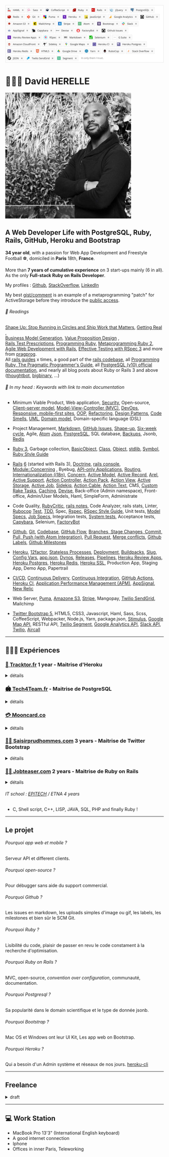 ![Profile Header](https://github.com/dinatih/dinatih/raw/main/profile_header.png)

# 👷🏾‍♂️ David HERELLE
![Profile Picture](https://github.com/dinatih/dinatih/raw/main/profile_picture.jpeg)

## A Web Developer Life with PostgreSQL, Ruby, Rails, GitHub, Heroku and Bootstrap

**34 year old**, with a passion for Web App Development and Freestyle Football ⚽️, domiciled in **Paris** 18th, **France**.  

More than **7 years of cumulative experience** on 3 start-ups mainly (6 in all). As the only **Full-stack Ruby on Rails Developer**.

My profiles : [Github](https://github.com/dinatih),
[StackOverflow](https://stackoverflow.com/users/524028/dinatih), [LinkedIn](https://www.linkedin.com/in/dinatih/)

My best [gist/comment](https://github.com/rails/rails/issues/31419#issuecomment-370900013) is an example of a metaprogramming "patch" for ActiveStorage before they introduce the [public access](https://edgeguides.rubyonrails.org/active_storage_overview.html#public-access).

###### 📕 Readings
[Shape Up: Stop Running in Circles and Ship Work that Matters](https://basecamp.com/shapeup), [Getting Real](https://basecamp.com/gettingreal) ,  
[Business Model Generation](https://www.strategyzer.com/books/business-model-generation), [Value Proposition Design](https://www.strategyzer.com/books/value-proposition-design) ,    
[Rails Test Prescriptions](https://pragprog.com/titles/nrtest3/rails-5-test-prescriptions/),
[Programming Ruby](https://pragprog.com/titles/ruby4/programming-ruby-1-9-2-0-4th-edition/), [Metaprogramming Ruby 2](https://pragprog.com/titles/ppmetr2/metaprogramming-ruby-2/),
[Agile Web Development with Rails](https://pragprog.com/titles/rails4/agile-web-development-with-rails-4/), [Effective Testing with RSpec 3](https://pragprog.com/titles/rspec3/effective-testing-with-rspec-3/) and more from [pragprog](https://pragprog.com/).  
All [rails guides](https://guides.rubyonrails.org/) x times, a good part of the [rails codebase](https://github.com/rails/rails), all [Programming Ruby, The Pragmatic Programmer's Guide](http://ruby-doc.com/docs/ProgrammingRuby/), all [PostgreSQL (v10) official documentation](https://www.postgresql.org/docs/current/), and nearly all blog posts about Ruby or Rails 3 and above ([thoughtbot](https://thoughtbot.com/blog), [bigbinary](https://bigbinary.com/blog), ...)

###### 🧠 In my head : Keywords with link to main documentation

- Minimum Viable Product, Web application, [Security](https://guides.rubyonrails.org/security.html), Open-source, [Client–server model](https://en.wikipedia.org/wiki/Client-server_model), [Model-View-Controller (MVC)](https://en.wikipedia.org/wiki/Model-view-controller), [DevOps](https://en.wikipedia.org/wiki/DevOps), [Responsive, mobile-first sites](https://getbootstrap.com/docs/5.0/getting-started/introduction/), [OOP](https://en.wikipedia.org/wiki/Object-oriented_programming), [Refactoring](https://refactoring.guru/refactoring), [Design Patterns](https://refactoring.guru/design-patterns/ruby), [Code Smells](https://refactoring.guru/refactoring/smells), [UML](https://en.wikipedia.org/wiki/Unified_Modeling_Language), [Domain model](https://en.wikipedia.org/wiki/Domain_model), Domain-specific language (DSL)

- Project Management, [Markdown](https://guides.github.com/features/mastering-markdown/), [GitHub Issues](https://guides.github.com/features/issues/), [Shape-up](https://basecamp.com/shapeup/webbook), [Six-week cycle](https://basecamp.com/shapeup/0.3-chapter-01#six-week-cycles), Agile, [Atom](https://flight-manual.atom.io/getting-started/sections/why-atom/)
[Json](https://www.json.org/json-en.html), [PostgreSQL](https://www.postgresql.org/docs/current/), SQL database, [Backups](https://devcenter.heroku.com/articles/heroku-postgres-data-safety-and-continuous-protection), Jsonb, [Redis](https://redis.io/documentation)

- [Ruby 3](https://docs.ruby-lang.org/en/), Garbage collection, [BasicObject](https://ruby-doc.org/core-3.0.0/BasicObject.html), [Class](https://ruby-doc.org/core-3.0.0/Class.html), [Object](https://ruby-doc.org/core-3.0.0/Object.html), [stdlib](https://ruby-doc.org/stdlib-3.0.0/), [Symbol](https://ruby-doc.org/core-3.0.0/Symbol.html), [Ruby Style Guide](https://rubystyle.guide/)

- [Rails](https://guides.rubyonrails.org/) [6](https://devcenter.heroku.com/articles/getting-started-with-rails6) (started with Rails 3), [Doctrine](https://rubyonrails.org/doctrine), [rails console](https://guides.rubyonrails.org/command_line.html#bin-rails-console), [Module::Concerning](https://api.rubyonrails.org/classes/Module/Concerning.html) , Byebug, [API-only Applications](https://guides.rubyonrails.org/api_app.html), [Routing](https://guides.rubyonrails.org/routing.html), [Internationalization (i18n)](https://guides.rubyonrails.org/i18n.html), [Concern](https://api.rubyonrails.org/v6.1.0/classes/ActiveSupport/Concern.html), [Active Model](https://guides.rubyonrails.org/active_model_basics.html), [Active Record](https://guides.rubyonrails.org/active_record_basics.html), [Arel](https://thoughtbot.com/blog/using-arel-to-compose-sql-queries), [Active Support](https://guides.rubyonrails.org/active_support_core_extensions.html), [Action Controller](https://guides.rubyonrails.org/action_controller_overview.html), [Action Pack](https://github.com/rails/rails/tree/master/actionpack), [Action View](https://guides.rubyonrails.org/action_view_overview.html), [Active Storage](https://guides.rubyonrails.org/active_storage_overview.html), [Active Job](https://guides.rubyonrails.org/active_job_basics.html), [Sidekiq](https://github.com/mperham/sidekiq/wiki/Getting-Started), [Action Cable](https://guides.rubyonrails.org/action_cable_overview.html), [Action Text](https://guides.rubyonrails.org/action_text_overview.html), CMS, [Custom Rake Tasks](https://guides.rubyonrails.org/command_line.html#custom-rake-tasks), [Caching](https://guides.rubyonrails.org/caching_with_rails.html), [Devise](https://github.com/heartcombo/devise), Back-office (Admin namespace), Front-office, Admin/User Models, Haml, SimpleForm, Administrate

- Code Quality, [RubyCritic](https://github.com/whitesmith/rubycritic), [rails notes](https://guides.rubyonrails.org/command_line.html#bin-rails-notes), Code Analyzer,  rails stats, Linter, [Rubocop](https://docs.rubocop.org/)
[Test](https://guides.rubyonrails.org/testing.html), [TDD](https://en.wikipedia.org/wiki/Test-driven_development), Spec, [Rspec](https://rspec.info/documentation/), [RSpec Style Guide](https://rspec.rubystyle.guide/), Unit tests, [Model Specs](https://relishapp.com/rspec/rspec-rails/docs/model-specs), [Job Specs](https://relishapp.com/rspec/rspec-rails/docs/job-specs/job-spec), Integration tests, [System tests](https://relishapp.com/rspec/rspec-rails/docs/system-specs/system-spec), Acceptance tests, [Capybara](https://github.com/teamcapybara/capybara), Selenium, [FactoryBot](https://github.com/thoughtbot/factory_bot/blob/master/GETTING_STARTED.md)

- [Github](https://guides.github.com/), [Git](https://ndpsoftware.com/git-cheatsheet.html), [Codebase](https://12factor.net/codebase), [GitHub Flow](https://guides.github.com/introduction/flow/), [Branches, Stage Changes, Commit, Pull, Push (with Atom Integration)](https://flight-manual.atom.io/using-atom/sections/github-package/), [Pull Request](https://docs.github.com/en/github/collaborating-with-issues-and-pull-requests), [Merge conflicts](https://docs.github.com/en/github/collaborating-with-issues-and-pull-requests/addressing-merge-conflicts), [Github Labels](https://docs.github.com/en/github/managing-your-work-on-github/managing-labels), [Github Milestones](https://docs.github.com/en/github/managing-your-work-on-github/tracking-the-progress-of-your-work-with-milestones)

- [Heroku](https://devcenter.heroku.com/categories/reference), [12factor](https://12factor.net/), [Stateless Processes](https://12factor.net/processes), [Deployment](https://devcenter.heroku.com/articles/github-integration), [Buildpacks](https://devcenter.heroku.com/articles/buildpacks), [Slug](https://devcenter.heroku.com/articles/slug-compiler), [Config Vars](https://devcenter.heroku.com/articles/config-vars), [app.json](https://devcenter.heroku.com/articles/app-json-schema), [Dynos](https://devcenter.heroku.com/articles/dynos), [Releases](https://devcenter.heroku.com/articles/releases), [Pipelines](https://devcenter.heroku.com/articles/pipelines), [Heroku Review Apps](https://devcenter.heroku.com/articles/github-integration-review-apps),  [Heroku Postgres](https://www.heroku.com/postgres), [Heroku Redis](https://devcenter.heroku.com/articles/heroku-redis), [Heroku SSL](https://devcenter.heroku.com/articles/ssl), Production App, Staging App, Demo App, Papertrail

- [CI/CD](https://en.wikipedia.org/wiki/CI/CD), [Continuous Delivery](https://www.heroku.com/continuous-delivery), [Continuous Integration](https://docs.github.com/en/actions/guides/about-continuous-integration), [GitHub Actions](https://docs.github.com/en/actions), [Heroku CI](https://www.heroku.com/continuous-integration), [Application Performance Management (APM)](https://en.wikipedia.org/wiki/Application_performance_management), [AppSignal](https://appsignal.com/), [New Relic](https://blog.newrelic.com/product-news/ruby-agent-secret-super-powers/)

- Web Server, [Puma](https://devcenter.heroku.com/articles/deploying-rails-applications-with-the-puma-web-server),
[Amazone S3](https://docs.aws.amazon.com/s3/index.html),
[Stripe](https://stripe.com/docs), Mangopay, [Twilio SendGrid](https://sendgrid.com/docs/api-reference/), Mailchimp

- [Twitter Bootstrap 5](https://getbootstrap.com/docs), HTML5, CSS3, Javascript, Haml, Sass, Scss, CoffeeScript, Webpacker, Node.js, Yarn, package.json, [Stimulus](https://stimulus.hotwire.dev/), [Google Map API](https://developers.google.com/maps/documentation/javascript/overview), RESTful API, [Twilio Segment](https://segment.com/), [Google Analytics API](https://developers.google.com/analytics), [Slack API](https://api.slack.com/), [Twilio](https://www.twilio.com/), [Aircall](https://aircall.io/)

---

## 👨🏾‍💻 Expériences

### [👷 Tracktor.fr](https://tracktor.fr) 1 year - Maitrise d'Heroku

<details>
  <summary>détails</summary>
  <p>

Full-stack Ruby on Rails Developer  
Company Name Tracktor SAS Full-time  
Dates Employed Aug 2017 – Oct 2018  
Employment Duration 1 yr 3 mos  
Location Le Cargo, Paris

Ce que j'ai adoré:
- AppSignal
- Atom (& new Git integration)
- AWS S3 & new ActiveStorage
- B2B
- BTP
- Capybara & new chromedriver-helper
- Devise
- FactoryBot (pour donnée de test et de demo)
- Github Issues
- Haml
- Heroku-CI
- Heroku Professional
- Heroku Review Apps
- PostgreSQL
- Rails 5.2
- Rspec
- Rubocop
- Ruby 2.4
- Slack
- Twitter Bootstrap 4
- No Angular or React

En gros, Mon Stack parfait !

- Le Cargo, à 15 min à pieds de chez moi

  </p>
</details>

### [🏟 Tech4Team.fr](http://Tech4Team.fr) - Maitrise de PostgreSQL

<details>
  <summary>détails</summary>
  <p>

Full-stack Ruby on Rails Developer  
Company Name TECH'4'TEAM Full-time  
Dates Employed Jul 2016 – Nov 2016  
Employment Duration 5 mos  
Location Région de Paris, France

Re-conception et Réécriture du code en rails 5 et boostrap 4, changement d'architecture d'un serveur dédié vers une architecture distribuée (heroku), base de donnée Postgres (utilisation de jsonb), détection et résolution des fuites mémoires ruby (étude du garbage collector), utilisation des github issues comme système de gestion de projet

Ce que j'ai adoré :
- bootstrap 4
- postgresql
- heroku
- github issues pour la gestion de projet

  </p>
</details>

### [💳 Mooncard.co](http://mooncard.co)

<details>
  <summary>détails</summary>
  <p>

Full-stack Ruby on Rails Developer  
Company Name Mooncard - mooncard.co Full-time  
Dates Employed Jan 2017 – Jul 2017  
Employment Duration 7 mos  
Location Région de Paris, France

"La carte de paiement d’entreprise idéale pour les entrepreneurs, dirigeants et salariés"

Ce que j'ai adoré ou découvert :
- La domaine de la gestion de ressources financières / Comptabilité
- FactoryGirl (pour donnée de test et de demo)
- Rspec
- Rails 5+
- PostgreSQL
- Heroku Professional
- Slim

  </p>
</details>

### [🧑‍💼 Saisirprudhommes.com](https://saisirprudhommes.com) 3 years - Maitrise de Twitter Bootstrap

<details>
  <summary>détails</summary>
  <p>

Chef de projet étude et développement informatique (Ruby on Rails)  
Company Name Demander Justice Full-time  
Dates Employed Apr 2012 – Jul 2015  
Employment Duration 3 yrs 4 mos

Projet: Saisirpruhommes.com
Procédures judiciaires en ligne.
BM : e-service pour particulier.

Étude du domaine métier et codage en RoR 3 puis migration vers RoR 4.
Documentation UML du domaine et des processus métiers.

Simulateur d’indemnités
Paiement en ligne (Stripe)
Matérialisation de fichiers numeriques et envois postaux (Maileva, Mobiltron, FTP).
Signature electronique (CertSign).
Recherche de tribunaux (google maps).
Optimisation SEO.

Gestion de flux de travail (workflow)
Gestion des emails transactionnels (Mandrill)

HTML5 sémantique (SEO, Tests), CSS/JS (Jquery, Responsive Twitter Bootstrap).
Responsive design (Bootstrap 2 puis 3)
Responsive HTML5 Graph (Chart.js)

Comptabilité intégrée.
Systeme de recherche des objets business selon plusieurs critères.

Screenshots automatique de chaque vue lors des tests (Capybara).

Tests automatisés (Rspec).
Versioning du code-source (git).
Déploiements automatisés (Capistrano).
Formation et assistance du personnel.

Database management (ActiveRecord, SQL).

Ce que j'ai adoré :
- rspec
- capybara
- twitter bootstrap
- github

  </p>
</details>

### [🧑‍🎓 Jobteaser.com](https://jobteaser.com) 2 years - Maitrise de Ruby on Rails

<details>
  <summary>détails</summary>
  <p>

Chef de projet étude et développement informatique (Ruby on Rails)  
Company Name JobTeaser Full-time  
Dates Employed Mar 2010 – Feb 2012  
Employment Duration 2 yrs  

Jobteaser.com
Plateforme marques employeurs.
BM : freenium pour les étudiants; subscription pour les marques.

Documentation UML du domaine et des processus métiers.
Nouvelle étude du domaine metier et codage en RoR 3 à partir du MVP codé sur une plateforme SAAS ayant son propre framework web ruby.

Site multilingue (i18n, Puret).
Version d’interface mobile (Jquery Mobile)
Marque blanche.
Job-board API (FTP, Email, REST).
Conversion videos à la volée pour mobile (ffmpeg).

Gestion des emails “Newsletter” (MailChimp).
Gestion de flux de travail (workflow).

Optimisation SEO (Google Analytics, Google Webmaster Tool).
CMS Content/Landing pages (comfortable-mexican-sofa).

User Auth (devise, facebook api).
Export de rapport csv, xls.

Tests automatisé (Rspec).
Déploiement automatisé (Capistrano).

Ce que j'ai adoré :
- ruby
- rails

  </p>
</details>

###### IT school : [EPITECH](https://www.epitech.eu/en/) / ETNA 4 years

- C, Shell script, C++, LISP, JAVA, SQL, PHP and finally Ruby !

---

## Le projet
###### Pourquoi app web et mobile ?
Serveur API et different clients.

###### Pourquoi open-source ?
Pour débugger sans aide du support commercial.

###### Pourquoi Github ?
Les issues en markdown, les uploads simples d'image ou gif, les labels, les milestones et bien sûr le SCM Git.

###### Pourquoi Ruby ?
Lisibilité du code, plaisir de passer en revu le code constament à la recherche d'optimisation.

###### Pourquoi Ruby on Rails ?
MVC, open-source, *convention over configuration*, communauté, documentation.

###### Pourquoi Postgresql ?
Sa popularité dans le domain scientifique et le type de donnée jsonb.

###### Pourquoi Bootstrap ?
Mac OS et Windows ont leur UI Kit, Les app web on Bootstrap.

###### Pourquoi Heroku ?
Qui a besoin d'un Admin système et réseaux de nos jours. [heroku-cli](https://devcenter.heroku.com/articles/heroku-cli)

---

## Freelance

<details>
  <summary>draft</summary>
  <p>

## Missions freelances

###### Upgrade Ruby version codebase
###### Upgrade Rails version codebase
###### Upgrade Twitter Bootstrap version codebase
###### Clean up Ruby codebase
###### Clean up Rails codebase
###### Clean up PostgreSQL databases
###### Write tests (Rspec or minitest)
###### Write documentation
###### Set project on Heroku
GitHub integration, https, pipeline, production, staging, demo, review apps, heroku-ci

  </p>
</details>

---

## 💻 Work Station
- MacBook Pro 13'3" (International English keyboard)
- A good internet connection
- Iphone
- Offices in inner Paris, Teleworking
